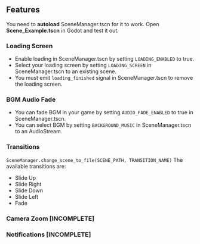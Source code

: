 ## Features
You need to **autoload** SceneManager.tscn for it to work.
Open **Scene_Example.tscn** in Godot and test it out.

### Loading Screen
- Enable loading in SceneManager.tscn by setting `LOADING_ENABLED` to true.
- Select your loading screen by setting `LOADING_SCREEN` in SceneManager.tscn to an existing scene.
- You must emit `loading_finished` signal in SceneManager.tscn to remove the loading screen.

### BGM Audio Fade
- You can fade BGM in your game by setting `AUDIO_FADE_ENABLED` to true in SceneManager.tscn.
- You can select BGM by setting `BACKGROUND_MUSIC` in SceneManager.tscn to an AudioStream.

### Transitions
```SceneManager.change_scene_to_file(SCENE_PATH, TRANSITION_NAME)```
The available transitions are:
- Slide Up
- Slide Right
- Slide Down
- Slide Left
- Fade

### Camera Zoom [INCOMPLETE]
### Notifications [INCOMPLETE]
